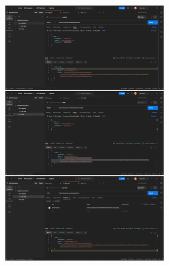 ![register](https://github.com/i-peresvetov/jscore-4.4.9/blob/main/register.jpg)
![login](https://github.com/i-peresvetov/jscore-4.4.9/blob/main/login.jpg)
![getuser](https://github.com/i-peresvetov/jscore-4.4.9/blob/main/get%20user.jpg)
